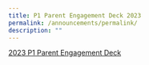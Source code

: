 ```yaml
---
title: P1 Parent Engagement Deck 2023
permalink: /announcements/permalink/
description: ""
---
```

[2023 P1 Parent Engagement Deck](/files/2023%20Semester%201%20Announcements/2023%20P1%20Parent%20Engagement%20Deck.pdf)